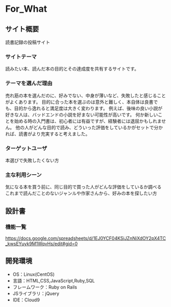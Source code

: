 # For_What

## サイト概要
読書記録の投稿サイト

### サイトテーマ
読みたい本、読んだ本の目的とその達成度を共有するサイトです。

### テーマを選んだ理由
売れ筋の本を選んだのに、好みでない、中身が薄いなど、失敗したと感じることがよくあります。
目的に合った本を選ぶのは意外と難しく、本自体は良書でも、目的から逸れると満足度は大きく変わります。
例えば、後味の良い小説が好きな人は、バッドエンドの小説を好まない可能性が高いです。
何か新しいことを始める時の入門書は、初心者には有益ですが、経験者には退屈かもしれません。
他の人がどんな目的で読み、どういった評価をしているかがセットで分かれば、読書がより充実すると考えました。

### ターゲットユーザ
本選びで失敗したくない方

### 主な利用シーン
気になる本を買う前に、同じ目的で買った人がどんな評価をしているか調べる
これまで読んだことのないジャンルや作家さんから、好みの本を探したい方

## 設計書

### 機能一覧
<https://docs.google.com/spreadsheets/d/1EJ0YCF04KSiJZnNiXdOY2pX4TC_kwsEYuyk9M1WqvHs/edit#gid=0>

## 開発環境
- OS：Linux(CentOS)
- 言語：HTML,CSS,JavaScript,Ruby,SQL
- フレームワーク：Ruby on Rails
- JSライブラリ：jQuery
- IDE：Cloud9
